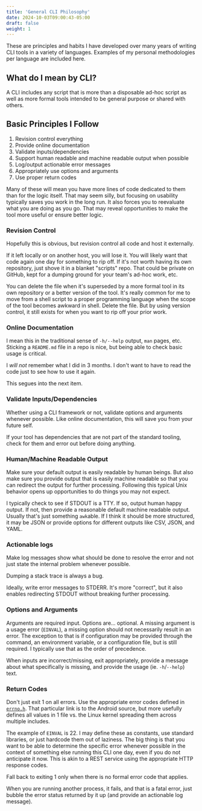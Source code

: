 ```yaml
---
title: 'General CLI Philosophy'
date: 2024-10-03T09:00:43-05:00
draft: false
weight: 1
---
```


These are principles and habits I have developed over many years of writing CLI tools in a variety of languages.  Examples of my personal methodologies per language are included here.

## What do I mean by CLI?

A CLI includes any script that is more than a disposable ad-hoc script as well as more formal tools intended to be general purpose or shared with others.

## Basic Principles I Follow

1. Revision control everything
2. Provide online documentation
3. Validate inputs/dependencies
4. Support human readable and machine readable output when possible
5. Log/output actionable error messages
6. Appropriately use options and arguments
7. Use proper return codes

Many of these will mean you have more lines of code dedicated to them than for the logic itself.  That may seem silly, but focusing on usability typically saves you work in the long run.  It also forces you to reevaluate what you are doing as you go.  That may reveal opportunities to make the tool more useful or ensure better logic.

### Revision Control

Hopefully this is obvious, but revision control all code and host it externally.

If it left locally or on another host, you will lose it.  You will likely want that code again one day for something to rip off.  If it's not worth having its own repository, just shove it in a blanket "scripts" repo.  That could be private on GitHub, kept for a dumping ground for your team's ad-hoc work, etc.

You can delete the file when it's superseded by a more formal tool in its own repository or a better version of the tool.  It's really common for me to move from a shell script to a proper programming language when the scope of the tool becomes awkward in shell.  Delete the file.  But by using version control, it still exists for when you want to rip off your prior work.

### Online Documentation

I mean this in the traditional sense of `-h/--help` output, `man` pages, etc.  Sticking a `README.md` file in a repo is nice, but being able to check basic usage is critical.

I *will not* remember what I did in 3 months.  I don't want to have to read the code just to see how to use it again.

This segues into the next item.

### Validate Inputs/Dependencies

Whether using a CLI framework or not, validate options and arguments whenever possible.  Like online documentation, this will save you from your future self.

If your tool has dependencies that are not part of the standard tooling, check for them and error out before doing anything.

### Human/Machine Readable Output

Make sure your default output is easily readable by human beings.  But also make sure you provide output that is easily machine readable so that you can redirect the output for further processing.  Following this typical Unix behavior opens up opportunities to do things you may not expect.

I typically check to see if STDOUT is a TTY.  If so, output human happy output.  If not, then provide a reasonable default machine readable output.  Usually that's just something `awk`able.  If I think it should be more structured, it may be JSON or provide options for different outputs like CSV, JSON, and YAML.

### Actionable logs

Make log messages show what should be done to resolve the error and not just state the internal problem whenever possible.

Dumping a stack trace is always a bug.

Ideally, write error messages to STDERR.  It's more "correct", but it also enables redirecting STDOUT without breaking further processing.

### Options and Arguments

Arguments are required input.  Options are... optional.  A missing argument is a usage error (`EINVAL`), a missing option should not necessarily result in an error.  The exception to that is if configuration may be provided through the command, an environment variable, or a configuration file, but is still required.  I typically use that as the order of precedence.

When inputs are incorrect/missing, exit appropriately, provide a message about what specifically is missing, and provide the usage (ie. `-h`/`--help`) text.

### Return Codes

Don't just exit 1 on all errors.  Use the appropriate error codes defined in [`errno.h`](https://android.googlesource.com/kernel/lk/+/dima/for-travis/include/errno.h).  That particular link is to the Android source, but more usefully defines all values in 1 file vs. the Linux kernel spreading them across multiple includes.

The example of `EINVAL` is 22.  I may define these as constants, use standard libraries, or just hardcode them out of laziness.  The big thing is that you want to be able to determine the specific error whenever possible in the context of something else running this CLI one day, even if you do not anticipate it now.  This is akin to a REST service using the appropriate HTTP response codes.

Fall back to exiting 1 only when there is no formal error code that applies.

When you are running another process, it fails, and that is a fatal error, just bubble the error status returned by it up (and provide an actionable log message).

